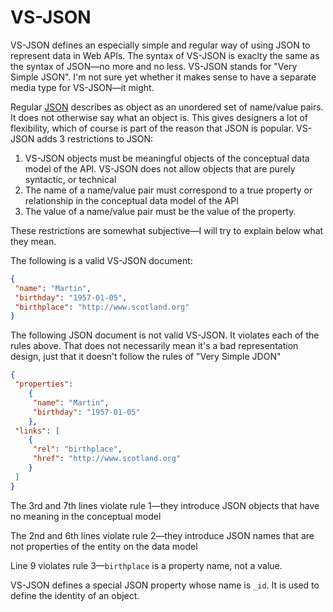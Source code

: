 # VS-JSON

VS-JSON defines an especially simple and regular way of using JSON to represent data in Web APIs. 
The syntax of VS-JSON is exaclty the same as the syntax of JSON—no more and no less.
VS-JSON stands for "Very Simple JSON". I'm not sure yet whether it makes sense to have a separate media type for VS-JSON—it might.

Regular [JSON](http://www.json.org/) describes as object as an unordered set of name/value pairs. It does not otherwise say what an object is.
This gives designers a lot of flexibility, which
of course is part of the reason that JSON is popular. VS-JSON adds 3 restrictions to JSON:

1. VS-JSON objects must be meaningful objects of the conceptual data model of the API. VS-JSON does not allow 
   objects that are purely syntactic, or technical
1. The name of a name/value pair must correspond to a true property or relationship in the conceptual data model
   of the API
1. The value of a name/value pair must be the value of the property.

These restrictions are somewhat subjective—I will try to explain below what they mean.

The following is a valid VS-JSON document:
```JSON
{
 "name": "Martin",
 "birthday": "1957-01-05",
 "birthplace": "http://www.scotland.org"
}
```

The following JSON document is not valid VS-JSON. It violates each of the rules above. That does not necessarily mean it's a bad
representation design, just that it doesn't follow the rules of "Very Simple JDON"
```JSON
{
 "properties": 
    {
     "name": "Martin",
     "birthday": "1957-01-05"
    },
 "links": [
    {
     "rel": "birthplace",
     "href": "http://www.scotland.org"
    } 
 ]
}
```

The 3rd and 7th lines violate rule 1—they introduce JSON objects that have no meaning in the conceptual model

The 2nd and 6th lines violate rule 2—they introduce JSON names that are not properties of the entity on the data model

Line 9 violates rule 3—`birthplace` is a property name, not a value.

VS-JSON defines a special JSON property whose name is `_id`. It is used to define the identity of an object.

